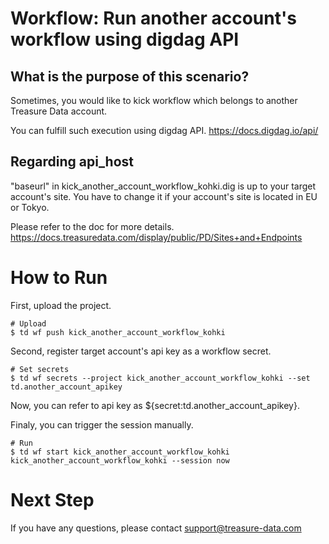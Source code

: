 # Workflow: Run another account's workflow using digdag API

## What is the purpose of this scenario?

Sometimes, you would like to kick workflow which belongs to another Treasure Data account.

You can fulfill such execution using digdag API.
https://docs.digdag.io/api/


## Regarding api_host
"baseurl" in kick_another_account_workflow_kohki.dig is up to your target account's site.
You have to change it if your account's site is located in EU or Tokyo.

Please refer to the doc for more details.
https://docs.treasuredata.com/display/public/PD/Sites+and+Endpoints

# How to Run
First, upload the project.

    # Upload
    $ td wf push kick_another_account_workflow_kohki

Second, register target account's api key as a workflow secret.

    # Set secrets
    $ td wf secrets --project kick_another_account_workflow_kohki --set td.another_account_apikey

Now, you can refer to api key as ${secret:td.another_account_apikey}.

Finaly, you can trigger the session manually.

    # Run
    $ td wf start kick_another_account_workflow_kohki kick_another_account_workflow_kohki --session now

# Next Step

If you have any questions, please contact support@treasure-data.com

